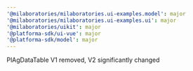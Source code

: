 ```yaml
---
'@milaboratories/milaboratories.ui-examples.model': major
'@milaboratories/milaboratories.ui-examples.ui': major
'@milaboratories/uikit': major
'@platforma-sdk/ui-vue': major
'@platforma-sdk/model': major
---
```


PlAgDataTable V1 removed, V2 significantly changed
